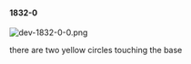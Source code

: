 #### 1832-0
![dev-1832-0-0.png](https://github.com/lil-lab/nlvr/raw/master/nlvr/dev/images/4/dev-1832-0-0.png "dev-1832-0-0.png")

there are two yellow circles touching the base